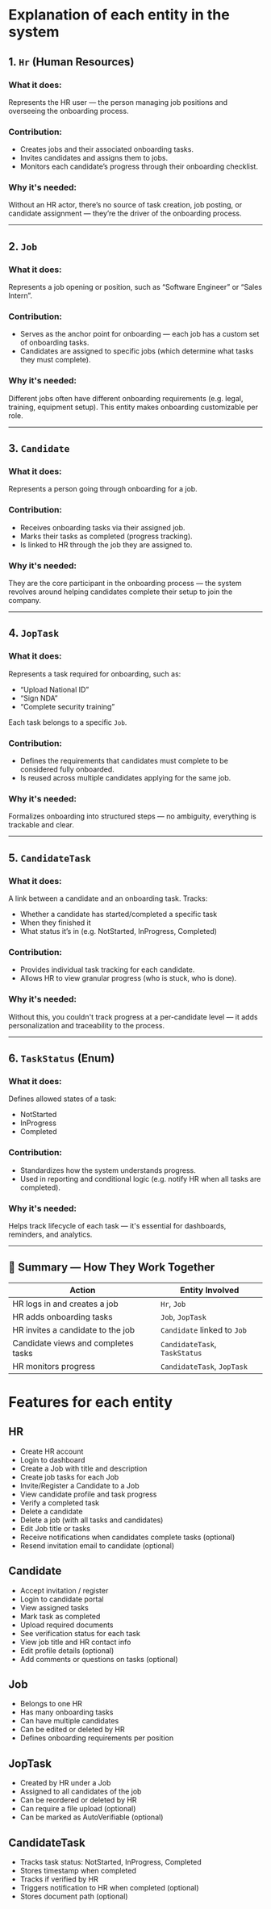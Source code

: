 
# Explanation of each entity in the system

## 1. `Hr` (Human Resources)

### What it does:

Represents the HR user — the person managing job positions and overseeing the onboarding process.

### Contribution:

* Creates jobs and their associated onboarding tasks.
* Invites candidates and assigns them to jobs.
* Monitors each candidate’s progress through their onboarding checklist.

### Why it's needed:

Without an HR actor, there’s no source of task creation, job posting, or candidate assignment — they’re the driver of the onboarding process.

---

## 2. `Job`

### What it does:

Represents a job opening or position, such as “Software Engineer” or “Sales Intern”.

### Contribution:

* Serves as the anchor point for onboarding — each job has a custom set of onboarding tasks.
* Candidates are assigned to specific jobs (which determine what tasks they must complete).

### Why it's needed:

Different jobs often have different onboarding requirements (e.g. legal, training, equipment setup). This entity makes onboarding customizable per role.

---

## 3. `Candidate`

### What it does:

Represents a person going through onboarding for a job.

### Contribution:

* Receives onboarding tasks via their assigned job.
* Marks their tasks as completed (progress tracking).
* Is linked to HR through the job they are assigned to.

### Why it's needed:

They are the core participant in the onboarding process — the system revolves around helping candidates complete their setup to join the company.

---

## 4. `JopTask`

### What it does:

Represents a task required for onboarding, such as:

* “Upload National ID”
* “Sign NDA”
* “Complete security training”

Each task belongs to a specific `Job`.

### Contribution:

* Defines the requirements that candidates must complete to be considered fully onboarded.
* Is reused across multiple candidates applying for the same job.

### Why it's needed:

Formalizes onboarding into structured steps — no ambiguity, everything is trackable and clear.

---

## 5. `CandidateTask`

### What it does:

A link between a candidate and an onboarding task. Tracks:

* Whether a candidate has started/completed a specific task
* When they finished it
* What status it’s in (e.g. NotStarted, InProgress, Completed)

### Contribution:

* Provides individual task tracking for each candidate.
* Allows HR to view granular progress (who is stuck, who is done).

### Why it's needed:

Without this, you couldn't track progress at a per-candidate level — it adds personalization and traceability to the process.

---

## 6. `TaskStatus` (Enum)

### What it does:

Defines allowed states of a task:

* NotStarted
* InProgress
* Completed

### Contribution:

* Standardizes how the system understands progress.
* Used in reporting and conditional logic (e.g. notify HR when all tasks are completed).

### Why it's needed:

Helps track lifecycle of each task — it's essential for dashboards, reminders, and analytics.

---

## 🧩 Summary — How They Work Together

| Action                              | Entity Involved                   |
| ----------------------------------- | --------------------------------- |
| HR logs in and creates a job        | `Hr`, `Job`                       |
| HR adds onboarding tasks            | `Job`, `JopTask`           |
| HR invites a candidate to the job   | `Candidate` linked to `Job`       |
| Candidate views and completes tasks | `CandidateTask`, `TaskStatus`     |
| HR monitors progress                | `CandidateTask`, `JopTask` |

# Features for each entity

## HR

- Create HR account
- Login to dashboard
- Create a Job with title and description
- Create job tasks for each Job
- Invite/Register a Candidate to a Job
- View candidate profile and task progress
- Verify a completed task
- Delete a candidate
- Delete a job (with all tasks and candidates)
- Edit Job title or tasks
- Receive notifications when candidates complete tasks (optional)
- Resend invitation email to candidate (optional)

## Candidate

- Accept invitation / register
- Login to candidate portal
- View assigned tasks
- Mark task as completed
- Upload required documents
- See verification status for each task
- View job title and HR contact info
- Edit profile details (optional)
- Add comments or questions on tasks (optional)


## Job

- Belongs to one HR
- Has many onboarding tasks
- Can have multiple candidates
- Can be edited or deleted by HR
- Defines onboarding requirements per position


## JopTask

- Created by HR under a Job
- Assigned to all candidates of the job
- Can be reordered or deleted by HR
- Can require a file upload (optional)
- Can be marked as AutoVerifiable (optional)


## CandidateTask

- Tracks task status: NotStarted, InProgress, Completed
- Stores timestamp when completed
- Tracks if verified by HR
- Triggers notification to HR when completed (optional)
- Stores document path (optional)